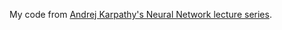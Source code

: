 My code from [Andrej Karpathy's Neural Network lecture series](https://www.youtube.com/playlist?list=PLAqhIrjkxbuWI23v9cThsA9GvCAUhRvKZ).